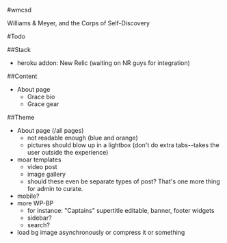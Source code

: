 #wmcsd

Williams &amp; Meyer, and the Corps of Self-Discovery

#Todo

##Stack

- heroku addon: New Relic (waiting on NR guys for integration)

##Content

- About page
    - Grace bio
    - Grace gear
    
##Theme

- About page (/all pages)
    - not readable enough (blue and orange)
    - pictures should blow up in a lightbox (don't do extra tabs--takes the user outside the experience)
- moar templates
    - video post
    - image gallery
    - should these even be separate types of post? That's one more thing for admin to curate.
- mobile?
- more WP-BP
    - for instance: "Captains" supertitle editable, banner, footer widgets
    - sidebar?
    - search?
- load bg image asynchronously or compress it or something
